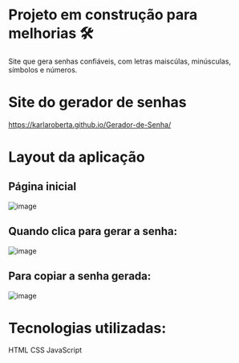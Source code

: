 # Projeto em construção para melhorias 🛠
Site que gera senhas confiáveis, com letras maiscúlas, minúsculas, símbolos e números.
# Site do gerador de senhas
https://karlaroberta.github.io/Gerador-de-Senha/
# Layout da aplicação
## Página inicial
![image](https://github.com/KarlaRoberta/Gerador-de-Senha/assets/96659292/1e448d86-5b9f-4635-b51b-977a29325424)

## Quando clica para gerar a senha:
![image](https://github.com/KarlaRoberta/Gerador-de-Senha/assets/96659292/28205f11-72e4-4539-8421-d96c7b675117)

## Para copiar a senha gerada:
![image](https://github.com/KarlaRoberta/Gerador-de-Senha/assets/96659292/4335a1bd-5bbb-45b0-aae6-964fa49c081b)

# Tecnologias utilizadas:
HTML
CSS
JavaScript
